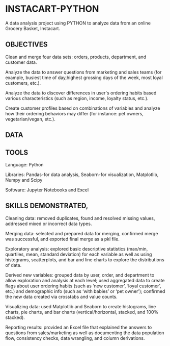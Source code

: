 # INSTACART-PYTHON
A data analysis project using PYTHON to analyze data from an online Grocery Basket, Instacart.
## OBJECTIVES
Clean and merge four data sets: orders, products, department, and customer data.

Analyze the data to answer questions from marketing and sales teams (for example, busiest time of day,highest grossing days of the week, most loyal customers, etc.).

Analyze the data to discover differences in user's ordering habits based various characteristics (such as region, income, loyalty status, etc.).

Create customer profiles based on combinations of variables and analyze how their ordering behaviors may differ (for instance: pet owners, vegetarian/vegan, etc.).
## DATA
## TOOLS
Language: Python

Libraries: Pandas-for data analysis,
Seaborn-for visualization, Matplotlib,
 Numpy and Scipy

Software: Jupyter Notebooks and Excel
## SKILLS DEMONSTRATED,
Cleaning data: removed duplicates, found and resolved missing values, addressed mixed or incorrect data types. 

Merging data: selected and prepared data for merging, confirmed merge was successful, and exported final merge as a pkl file.

Exploratory analysis: explored basic descriptive statistics (max/min, quartiles, mean, standard deviation) for each variable as well as using histograms, scatterplots, and bar and line charts to explore the distributions of data.

Derived new variables: grouped data by user, order, and department to allow exploration and analysis at each level; used aggregated data to create flags about user ordering habits (such as ‘new customer’, ‘loyal customer’, etc.) and demographic info (such as ‘with babies’ or ‘pet owner’); confirmed the new data created via crosstabs and value counts.

Visualizing data: used Matplotlib and Seaborn to create histograms, line charts, pie charts, and bar charts (vertical/horizontal, stacked, and 100% stacked). 

Reporting results: provided an Excel file that explained the answers to questions from sales/marketing as well as documenting the data population flow, consistency checks, data wrangling, and column derivations.

